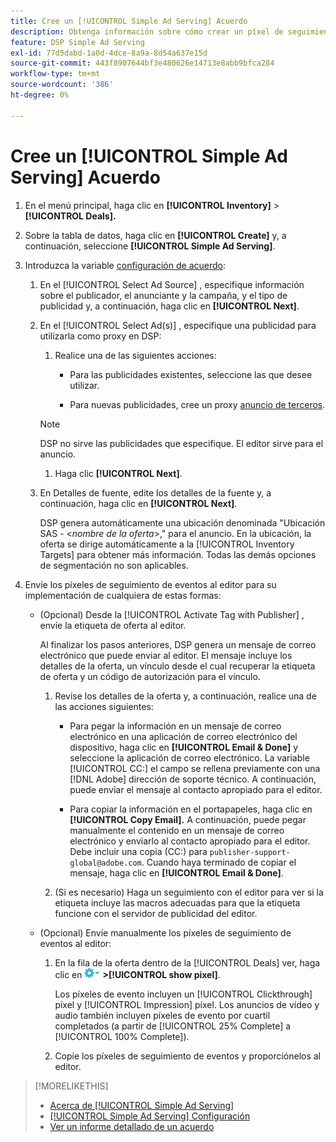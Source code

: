 ```yaml
---
title: Cree un [!UICONTROL Simple Ad Serving] Acuerdo
description: Obtenga información sobre cómo crear un píxel de seguimiento para un [!UICONTROL Simple Ad Serving] trato.
feature: DSP Simple Ad Serving
exl-id: 77d5dabd-1a0d-4dce-8a9a-8d54a637e15d
source-git-commit: 443f8907644bf3e480626e14713e8abb9bfca284
workflow-type: tm+mt
source-wordcount: '386'
ht-degree: 0%

---
```


# Cree un [!UICONTROL Simple Ad Serving] Acuerdo

1. En el menú principal, haga clic en **[!UICONTROL Inventory]** > **[!UICONTROL Deals].**

1. Sobre la tabla de datos, haga clic en **[!UICONTROL Create]** y, a continuación, seleccione **[!UICONTROL Simple Ad Serving]**.

1. Introduzca la variable [configuración de acuerdo](simple-deal-settings.md):

   1. En el [!UICONTROL Select Ad Source] , especifique información sobre el publicador, el anunciante y la campaña, y el tipo de publicidad y, a continuación, haga clic en **[!UICONTROL Next]**.

   1. En el [!UICONTROL Select Ad(s)] , especifique una publicidad para utilizarla como proxy en DSP:

      1. Realice una de las siguientes acciones:

         * Para las publicidades existentes, seleccione las que desee utilizar.

         * Para nuevas publicidades, cree un proxy [anuncio de terceros](/help/dsp/campaign-management/ads/ad-create-multiple.md).
      >[!NOTE]
      > DSP no sirve las publicidades que especifique. El editor sirve para el anuncio.

      1. Haga clic **[!UICONTROL Next]**.
   1. En Detalles de fuente, edite los detalles de la fuente y, a continuación, haga clic en **[!UICONTROL Next]**.

      DSP genera automáticamente una ubicación denominada &quot;Ubicación SAS - &lt;*nombre de la oferta*>,&quot; para el anuncio. En la ubicación, la oferta se dirige automáticamente a la [!UICONTROL Inventory Targets] para obtener más información. Todas las demás opciones de segmentación no son aplicables.



1. Envíe los píxeles de seguimiento de eventos al editor para su implementación de cualquiera de estas formas:

   * (Opcional) Desde la [!UICONTROL Activate Tag with Publisher] , envíe la etiqueta de oferta al editor.

      Al finalizar los pasos anteriores, DSP genera un mensaje de correo electrónico que puede enviar al editor. El mensaje incluye los detalles de la oferta, un vínculo desde el cual recuperar la etiqueta de oferta y un código de autorización para el vínculo.

      1. Revise los detalles de la oferta y, a continuación, realice una de las acciones siguientes:

         * Para pegar la información en un mensaje de correo electrónico en una aplicación de correo electrónico del dispositivo, haga clic en **[!UICONTROL Email & Done]** y seleccione la aplicación de correo electrónico. La variable [!UICONTROL CC:] el campo se rellena previamente con una [!DNL Adobe] dirección de soporte técnico. A continuación, puede enviar el mensaje al contacto apropiado para el editor.

         * Para copiar la información en el portapapeles, haga clic en **[!UICONTROL Copy Email].** A continuación, puede pegar manualmente el contenido en un mensaje de correo electrónico y enviarlo al contacto apropiado para el editor. Debe incluir una copia (CC:) para `publisher-support-global@adobe.com`. Cuando haya terminado de copiar el mensaje, haga clic en **[!UICONTROL Email & Done]**.
      1. (Si es necesario) Haga un seguimiento con el editor para ver si la etiqueta incluye las macros adecuadas para que la etiqueta funcione con el servidor de publicidad del editor.
   * (Opcional) Envíe manualmente los píxeles de seguimiento de eventos al editor:

      1. En la fila de la oferta dentro de la [!UICONTROL Deals] ver, haga clic en ![Menú Opciones](/help/dsp/assets/options-menu.png) **>[!UICONTROL show pixel]**.

         Los píxeles de evento incluyen un [!UICONTROL Clickthrough] píxel y [!UICONTROL Impression] píxel. Los anuncios de vídeo y audio también incluyen píxeles de evento por cuartil completados (a partir de [!UICONTROL 25% Complete] a [!UICONTROL 100% Complete]).

      1. Copie los píxeles de seguimiento de eventos y proporciónelos al editor.



>[!MORELIKETHIS]
>
>* [Acerca de [!UICONTROL Simple Ad Serving]](simple-deal-about.md)
>* [[!UICONTROL Simple Ad Serving] Configuración](simple-deal-settings.md)
>* [Ver un informe detallado de un acuerdo](/help/dsp/inventory/deal-view-report.md)


<!-- add back when reimplemented:
>* [View Event-Tracking Pixels for a [!UICONTROL Simple Ad Serving] Deal](simple-deal-show-pixels.md)
-->
